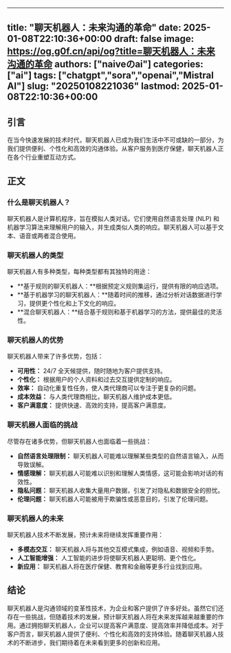 
---
title: "聊天机器人：未来沟通的革命"
date: 2025-01-08T22:10:36+00:00
draft: false
image: https://og.g0f.cn/api/og?title=聊天机器人：未来沟通的革命
authors: ["naiveのai"]
categories: ["ai"]
tags: ["chatgpt","sora","openai","Mistral AI"]
slug: "20250108221036"
lastmod: 2025-01-08T22:10:36+00:00
---
## 引言

在当今快速发展的技术时代，聊天机器人已成为我们生活中不可或缺的一部分，为我们提供便利、个性化和高效的沟通体验。从客户服务到医疗保健，聊天机器人正在各个行业重塑互动方式。

## 正文

### 什么是聊天机器人？

聊天机器人是计算机程序，旨在模拟人类对话。它们使用自然语言处理 (NLP) 和机器学习算法来理解用户的输入，并生成类似人类的响应。聊天机器人可以基于文本、语音或两者混合使用。

### 聊天机器人的类型

聊天机器人有多种类型，每种类型都有其独特的用途：

- **基于规则的聊天机器人：**根据预定义规则集运行，提供有限的响应选项。
- **基于机器学习的聊天机器人：**随着时间的推移，通过分析对话数据进行学习，提供更个性化和上下文化的响应。
- **混合聊天机器人：**结合基于规则和基于机器学习的方法，提供最佳的灵活性。

### 聊天机器人的优势

聊天机器人带来了许多优势，包括：

- **可用性：** 24/7 全天候提供，随时随地为客户提供支持。
- **个性化：** 根据用户的个人资料和过去交互提供定制的响应。
- **效率：** 自动化重复性任务，使人类代理商可以专注于更复杂的问题。
- **成本效益：** 与人类代理商相比，聊天机器人维护成本更低。
- **客户满意度：** 提供快速、高效的支持，提高客户满意度。

### 聊天机器人面临的挑战

尽管存在诸多优势，但聊天机器人也面临着一些挑战：

- **自然语言处理限制：** 聊天机器人可能难以理解某些类型的自然语言输入，从而导致误解。
- **情感理解：** 聊天机器人可能难以识别和理解人类情感，这可能会影响对话的有效性。
- **隐私问题：** 聊天机器人收集大量用户数据，引发了对隐私和数据安全的担忧。
- **伦理问题：** 聊天机器人可能被用于欺骗性或恶意目的，引发了伦理问题。

### 聊天机器人的未来

聊天机器人技术不断发展，预计未来将继续发挥重要作用：

- **多模态交互：** 聊天机器人将与其他交互模式集成，例如语音、视频和手势。
- **人工智能增强：** 人工智能的进步将使聊天机器人更聪明、更个性化。
- **新应用：** 聊天机器人将在医疗保健、教育和金融等更多行业找到应用。

## 结论

聊天机器人是沟通领域的变革性技术，为企业和客户提供了许多好处。虽然它们还存在一些挑战，但随着技术的发展，预计聊天机器人将在未来发挥越来越重要的作用。通过拥抱聊天机器人，企业可以提高客户满意度、提高效率并降低成本。对于客户而言，聊天机器人提供了便利、个性化和高效的支持体验。随着聊天机器人技术的不断进步，我们期待着在未来看到更多的创新和应用。